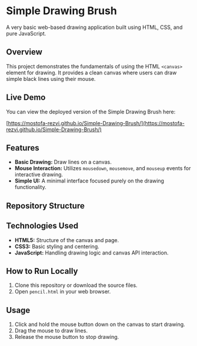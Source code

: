 # Simple Drawing Brush

A very basic web-based drawing application built using HTML, CSS, and pure JavaScript.

## Overview

This project demonstrates the fundamentals of using the HTML `<canvas>` element for drawing. It provides a clean canvas where users can draw simple black lines using their mouse.

## Live Demo

You can view the deployed version of the Simple Drawing Brush here:

[https://mostofa-rezvi.github.io/Simple-Drawing-Brush/](https://mostofa-rezvi.github.io/Simple-Drawing-Brush/)

## Features

* **Basic Drawing:** Draw lines on a canvas.
* **Mouse Interaction:** Utilizes `mousedown`, `mousemove`, and `mouseup` events for interactive drawing.
* **Simple UI:** A minimal interface focused purely on the drawing functionality.


## Repository Structure

## Technologies Used

* **HTML5:** Structure of the canvas and page.
* **CSS3:** Basic styling and centering.
* **JavaScript:** Handling drawing logic and canvas API interaction.

## How to Run Locally

1.  Clone this repository or download the source files.
2.  Open `pencil.html` in your web browser.

## Usage

1.  Click and hold the mouse button down on the canvas to start drawing.
2.  Drag the mouse to draw lines.
3.  Release the mouse button to stop drawing.
